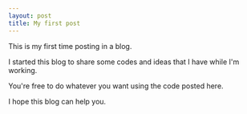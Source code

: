 ```yaml
---
layout: post
title: My first post
---
```


This is my first time posting in a blog. 

I started this blog to share some codes and ideas that I have while I'm working.

You're free to do whatever you want using the code posted here.

I hope this blog can help you.